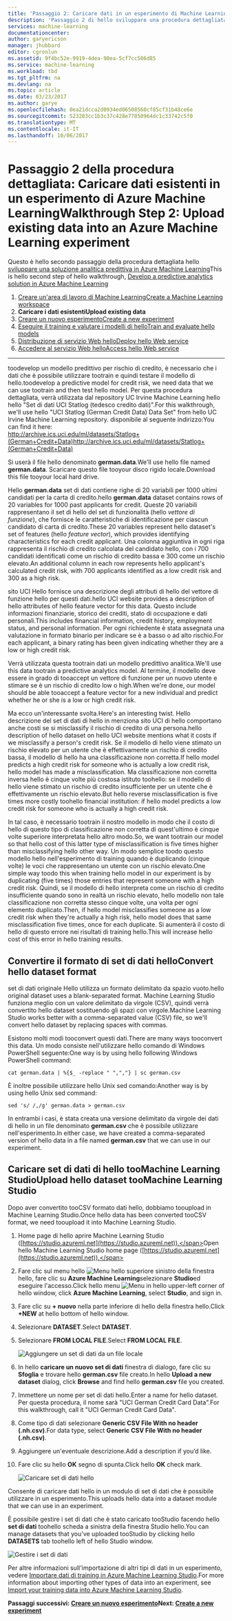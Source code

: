 ```yaml
---
title: 'Passaggio 2: Caricare dati in un esperimento di Machine Learning | Documentazione Microsoft'
description: 'Passaggio 2 di hello sviluppare una procedura dettagliata soluzione predittiva: caricamento archiviati dati pubblici in Azure Machine Learning Studio.'
services: machine-learning
documentationcenter: 
author: garyericson
manager: jhubbard
editor: cgronlun
ms.assetid: 9f4bc52e-9919-4dea-90ea-5cf7cc506d85
ms.service: machine-learning
ms.workload: tbd
ms.tgt_pltfrm: na
ms.devlang: na
ms.topic: article
ms.date: 03/23/2017
ms.author: garye
ms.openlocfilehash: 0ea21dcca2d0934ed06508560cf85cf31b48ce6e
ms.sourcegitcommit: 523283cc1b3c37c428e77850964dc1c33742c5f0
ms.translationtype: MT
ms.contentlocale: it-IT
ms.lasthandoff: 10/06/2017
---
```

# <a name="walkthrough-step-2-upload-existing-data-into-an-azure-machine-learning-experiment"></a><span data-ttu-id="71b03-103">Passaggio 2 della procedura dettagliata: Caricare dati esistenti in un esperimento di Azure Machine Learning</span><span class="sxs-lookup"><span data-stu-id="71b03-103">Walkthrough Step 2: Upload existing data into an Azure Machine Learning experiment</span></span>
<span data-ttu-id="71b03-104">Questo è hello secondo passaggio della procedura dettagliata hello [sviluppare una soluzione analitica predittiva in Azure Machine Learning](machine-learning-walkthrough-develop-predictive-solution.md)</span><span class="sxs-lookup"><span data-stu-id="71b03-104">This is hello second step of hello walkthrough, [Develop a predictive analytics solution in Azure Machine Learning](machine-learning-walkthrough-develop-predictive-solution.md)</span></span>

1. [<span data-ttu-id="71b03-105">Creare un'area di lavoro di Machine Learning</span><span class="sxs-lookup"><span data-stu-id="71b03-105">Create a Machine Learning workspace</span></span>](machine-learning-walkthrough-1-create-ml-workspace.md)
2. <span data-ttu-id="71b03-106">**Caricare i dati esistenti**</span><span class="sxs-lookup"><span data-stu-id="71b03-106">**Upload existing data**</span></span>
3. [<span data-ttu-id="71b03-107">Creare un nuovo esperimento</span><span class="sxs-lookup"><span data-stu-id="71b03-107">Create a new experiment</span></span>](machine-learning-walkthrough-3-create-new-experiment.md)
4. [<span data-ttu-id="71b03-108">Eseguire il training e valutare i modelli di hello</span><span class="sxs-lookup"><span data-stu-id="71b03-108">Train and evaluate hello models</span></span>](machine-learning-walkthrough-4-train-and-evaluate-models.md)
5. [<span data-ttu-id="71b03-109">Distribuzione di servizio Web hello</span><span class="sxs-lookup"><span data-stu-id="71b03-109">Deploy hello Web service</span></span>](machine-learning-walkthrough-5-publish-web-service.md)
6. [<span data-ttu-id="71b03-110">Accedere al servizio Web hello</span><span class="sxs-lookup"><span data-stu-id="71b03-110">Access hello Web service</span></span>](machine-learning-walkthrough-6-access-web-service.md)

- - -
<span data-ttu-id="71b03-111">toodevelop un modello predittivo per rischio di credito, è necessario che i dati che è possibile utilizzare tootrain e quindi testare il modello di hello.</span><span class="sxs-lookup"><span data-stu-id="71b03-111">toodevelop a predictive model for credit risk, we need data that we can use tootrain and then test hello model.</span></span> <span data-ttu-id="71b03-112">Per questa procedura dettagliata, verrà utilizzata dal repository UC Irvine Machine Learning hello hello "Set di dati UCI Statlog (tedesco credito dati)".</span><span class="sxs-lookup"><span data-stu-id="71b03-112">For this walkthrough, we'll use hello "UCI Statlog (German Credit Data) Data Set" from hello UC Irvine Machine Learning repository.</span></span> <span data-ttu-id="71b03-113">disponibile al seguente indirizzo:</span><span class="sxs-lookup"><span data-stu-id="71b03-113">You can find it here:</span></span>  
<span data-ttu-id="71b03-114"><a href="http://archive.ics.uci.edu/ml/datasets/Statlog+(German+Credit+Data)">http://archive.ics.uci.edu/ml/datasets/Statlog+(German+Credit+Data)</a></span><span class="sxs-lookup"><span data-stu-id="71b03-114"><a href="http://archive.ics.uci.edu/ml/datasets/Statlog+(German+Credit+Data)">http://archive.ics.uci.edu/ml/datasets/Statlog+(German+Credit+Data)</a></span></span>

<span data-ttu-id="71b03-115">Si userà il file hello denominato **german.data**.</span><span class="sxs-lookup"><span data-stu-id="71b03-115">We'll use hello file named **german.data**.</span></span> <span data-ttu-id="71b03-116">Scaricare questo file tooyour disco rigido locale.</span><span class="sxs-lookup"><span data-stu-id="71b03-116">Download this file tooyour local hard drive.</span></span>  

<span data-ttu-id="71b03-117">Hello **german.data** set di dati contiene righe di 20 variabili per 1000 ultimi candidati per la carta di credito.</span><span class="sxs-lookup"><span data-stu-id="71b03-117">hello **german.data** dataset contains rows of 20 variables for 1000 past applicants for credit.</span></span> <span data-ttu-id="71b03-118">Queste 20 variabili rappresentano il set di hello del set di funzionalità (hello *vettore di funzione*), che fornisce le caratteristiche di identificazione per ciascun candidato di carta di credito.</span><span class="sxs-lookup"><span data-stu-id="71b03-118">These 20 variables represent hello dataset's set of features (hello *feature vector*), which provides identifying characteristics for each credit applicant.</span></span> <span data-ttu-id="71b03-119">Una colonna aggiuntiva in ogni riga rappresenta il rischio di credito calcolata del candidato hello, con i 700 candidati identificati come un rischio di credito bassa e 300 come un rischio elevato.</span><span class="sxs-lookup"><span data-stu-id="71b03-119">An additional column in each row represents hello applicant's calculated credit risk, with 700 applicants identified as a low credit risk and 300 as a high risk.</span></span>

<span data-ttu-id="71b03-120">sito UCI Hello fornisce una descrizione degli attributi di hello del vettore di funzione hello per questi dati.</span><span class="sxs-lookup"><span data-stu-id="71b03-120">hello UCI website provides a description of hello attributes of hello feature vector for this data.</span></span> <span data-ttu-id="71b03-121">Questo include informazioni finanziarie, storico dei crediti, stato di occupazione e dati personali.</span><span class="sxs-lookup"><span data-stu-id="71b03-121">This includes financial information, credit history, employment status, and personal information.</span></span> <span data-ttu-id="71b03-122">Per ogni richiedente è stata assegnata una valutazione in formato binario per indicare se è a basso o ad alto rischio.</span><span class="sxs-lookup"><span data-stu-id="71b03-122">For each applicant, a binary rating has been given indicating whether they are a low or high credit risk.</span></span> 

<span data-ttu-id="71b03-123">Verrà utilizzata questa tootrain dati un modello predittivo analitica.</span><span class="sxs-lookup"><span data-stu-id="71b03-123">We'll use this data tootrain a predictive analytics model.</span></span> <span data-ttu-id="71b03-124">Al termine, il modello deve essere in grado di tooaccept un vettore di funzione per un nuovo utente e stimare se è un rischio di credito low o high.</span><span class="sxs-lookup"><span data-stu-id="71b03-124">When we're done, our model should be able tooaccept a feature vector for a new individual and predict whether he or she is a low or high credit risk.</span></span>  

<span data-ttu-id="71b03-125">Ma ecco un'interessante svolta.</span><span class="sxs-lookup"><span data-stu-id="71b03-125">Here's an interesting twist.</span></span> <span data-ttu-id="71b03-126">Hello descrizione del set di dati di hello in menziona sito UCI di hello comportano anche costi se si misclassify il rischio di credito di una persona.</span><span class="sxs-lookup"><span data-stu-id="71b03-126">hello description of hello dataset on hello UCI website mentions what it costs if we misclassify a person's credit risk.</span></span>
<span data-ttu-id="71b03-127">Se il modello di hello viene stimato un rischio elevato per un utente che è effettivamente un rischio di credito bassa, il modello di hello ha una classificazione non corretta.</span><span class="sxs-lookup"><span data-stu-id="71b03-127">If hello model predicts a high credit risk for someone who is actually a low credit risk, hello model has made a misclassification.</span></span>
<span data-ttu-id="71b03-128">Ma classificazione non corretta inversa hello è cinque volte più costosa istituto toohello: se il modello di hello viene stimato un rischio di credito insufficiente per un utente che è effettivamente un rischio elevato.</span><span class="sxs-lookup"><span data-stu-id="71b03-128">But hello reverse misclassification is five times more costly toohello financial institution: if hello model predicts a low credit risk for someone who is actually a high credit risk.</span></span>

<span data-ttu-id="71b03-129">In tal caso, è necessario tootrain il nostro modello in modo che il costo di hello di questo tipo di classificazione non corretta di quest'ultimo è cinque volte superiore interpretata hello altro modo.</span><span class="sxs-lookup"><span data-stu-id="71b03-129">So, we want tootrain our model so that hello cost of this latter type of misclassification is five times higher than misclassifying hello other way.</span></span>
<span data-ttu-id="71b03-130">Un modo semplice toodo questo modello hello nell'esperimento di training quando è duplicando (cinque volte) le voci che rappresentano un utente con un rischio elevato.</span><span class="sxs-lookup"><span data-stu-id="71b03-130">One simple way toodo this when training hello model in our experiment is by duplicating (five times) those entries that represent someone with a high credit risk.</span></span> <span data-ttu-id="71b03-131">Quindi, se il modello di hello interpreta come un rischio di credito insufficiente quando sono in realtà un rischio elevato, hello modello non tale classificazione non corretta stesso cinque volte, una volta per ogni elemento duplicato.</span><span class="sxs-lookup"><span data-stu-id="71b03-131">Then, if hello model misclassifies someone as a low credit risk when they're actually a high risk, hello model does that same misclassification five times, once for each duplicate.</span></span> <span data-ttu-id="71b03-132">Si aumenterà il costo di hello di questo errore nei risultati di training hello.</span><span class="sxs-lookup"><span data-stu-id="71b03-132">This will increase hello cost of this error in hello training results.</span></span>


## <a name="convert-hello-dataset-format"></a><span data-ttu-id="71b03-133">Convertire il formato di set di dati hello</span><span class="sxs-lookup"><span data-stu-id="71b03-133">Convert hello dataset format</span></span>
<span data-ttu-id="71b03-134">set di dati originale Hello utilizza un formato delimitato da spazio vuoto.</span><span class="sxs-lookup"><span data-stu-id="71b03-134">hello original dataset uses a blank-separated format.</span></span> <span data-ttu-id="71b03-135">Machine Learning Studio funziona meglio con un valore delimitato da virgole (CSV), quindi verrà convertito hello dataset sostituendo gli spazi con virgole.</span><span class="sxs-lookup"><span data-stu-id="71b03-135">Machine Learning Studio works better with a comma-separated value (CSV) file, so we'll convert hello dataset by replacing spaces with commas.</span></span>  

<span data-ttu-id="71b03-136">Esistono molti modi tooconvert questi dati.</span><span class="sxs-lookup"><span data-stu-id="71b03-136">There are many ways tooconvert this data.</span></span> <span data-ttu-id="71b03-137">Un modo consiste nell'utilizzare hello comando di Windows PowerShell seguente:</span><span class="sxs-lookup"><span data-stu-id="71b03-137">One way is by using hello following Windows PowerShell command:</span></span>   

    cat german.data | %{$_ -replace " ",","} | sc german.csv  

<span data-ttu-id="71b03-138">È inoltre possibile utilizzare hello Unix sed comando:</span><span class="sxs-lookup"><span data-stu-id="71b03-138">Another way is by using hello Unix sed command:</span></span>  

    sed 's/ /,/g' german.data > german.csv  

<span data-ttu-id="71b03-139">In entrambi i casi, è stata creata una versione delimitato da virgole dei dati di hello in un file denominato **german.csv** che è possibile utilizzare nell'esperimento.</span><span class="sxs-lookup"><span data-stu-id="71b03-139">In either case, we have created a comma-separated version of hello data in a file named **german.csv** that we can use in our experiment.</span></span>

## <a name="upload-hello-dataset-toomachine-learning-studio"></a><span data-ttu-id="71b03-140">Caricare set di dati di hello tooMachine Learning Studio</span><span class="sxs-lookup"><span data-stu-id="71b03-140">Upload hello dataset tooMachine Learning Studio</span></span>
<span data-ttu-id="71b03-141">Dopo aver convertito tooCSV formato dati hello, dobbiamo tooupload in Machine Learning Studio.</span><span class="sxs-lookup"><span data-stu-id="71b03-141">Once hello data has been converted tooCSV format, we need tooupload it into Machine Learning Studio.</span></span> 

1. <span data-ttu-id="71b03-142">Home page di hello aprire Machine Learning Studio ([https://studio.azureml.net](https://studio.azureml.net)).</span><span class="sxs-lookup"><span data-stu-id="71b03-142">Open hello Machine Learning Studio home page ([https://studio.azureml.net](https://studio.azureml.net)).</span></span> 

2. <span data-ttu-id="71b03-143">Fare clic sul menu hello ![Menu][1] hello superiore sinistro della finestra hello, fare clic su **Azure Machine Learning**selezionare **Studio**ed eseguire l'accesso.</span><span class="sxs-lookup"><span data-stu-id="71b03-143">Click hello menu ![Menu][1] in hello upper-left corner of hello window, click **Azure Machine Learning**, select **Studio**, and sign in.</span></span>

3. <span data-ttu-id="71b03-144">Fare clic su **+ nuovo** nella parte inferiore di hello della finestra hello.</span><span class="sxs-lookup"><span data-stu-id="71b03-144">Click **+NEW** at hello bottom of hello window.</span></span>

4. <span data-ttu-id="71b03-145">Selezionare **DATASET**.</span><span class="sxs-lookup"><span data-stu-id="71b03-145">Select **DATASET**.</span></span>

5. <span data-ttu-id="71b03-146">Selezionare **FROM LOCAL FILE**.</span><span class="sxs-lookup"><span data-stu-id="71b03-146">Select **FROM LOCAL FILE**.</span></span>

    ![Aggiungere un set di dati da un file locale][2]

6. <span data-ttu-id="71b03-148">In hello **caricare un nuovo set di dati** finestra di dialogo, fare clic su **Sfoglia** e trovare hello **german.csv** file creato.</span><span class="sxs-lookup"><span data-stu-id="71b03-148">In hello **Upload a new dataset** dialog, click **Browse** and find hello **german.csv** file you created.</span></span>

7. <span data-ttu-id="71b03-149">Immettere un nome per set di dati hello.</span><span class="sxs-lookup"><span data-stu-id="71b03-149">Enter a name for hello dataset.</span></span> <span data-ttu-id="71b03-150">Per questa procedura, il nome sarà "UCI German Credit Card Data".</span><span class="sxs-lookup"><span data-stu-id="71b03-150">For this walkthrough, call it "UCI German Credit Card Data".</span></span>

8. <span data-ttu-id="71b03-151">Come tipo di dati selezionare **Generic CSV File With no header (.nh.csv)**.</span><span class="sxs-lookup"><span data-stu-id="71b03-151">For data type, select **Generic CSV File With no header (.nh.csv)**.</span></span>

9. <span data-ttu-id="71b03-152">Aggiungere un'eventuale descrizione.</span><span class="sxs-lookup"><span data-stu-id="71b03-152">Add a description if you’d like.</span></span>

10. <span data-ttu-id="71b03-153">Fare clic su hello **OK** segno di spunta.</span><span class="sxs-lookup"><span data-stu-id="71b03-153">Click hello **OK** check mark.</span></span>  

    ![Caricare set di dati hello][3]

<span data-ttu-id="71b03-155">Consente di caricare dati hello in un modulo di set di dati che è possibile utilizzare in un esperimento.</span><span class="sxs-lookup"><span data-stu-id="71b03-155">This uploads hello data into a dataset module that we can use in an experiment.</span></span>

<span data-ttu-id="71b03-156">È possibile gestire i set di dati che è stato caricato tooStudio facendo hello **set di dati** toohello scheda a sinistra della finestra Studio hello.</span><span class="sxs-lookup"><span data-stu-id="71b03-156">You can manage datasets that you've uploaded tooStudio by clicking hello **DATASETS** tab toohello left of hello Studio window.</span></span>

![Gestire i set di dati][4]

<span data-ttu-id="71b03-158">Per altre informazioni sull'importazione di altri tipi di dati in un esperimento, vedere [Importare dati di training in Azure Machine Learning Studio](machine-learning-data-science-import-data.md).</span><span class="sxs-lookup"><span data-stu-id="71b03-158">For more information about importing other types of data into an experiment, see [Import your training data into Azure Machine Learning Studio](machine-learning-data-science-import-data.md).</span></span>

<span data-ttu-id="71b03-159">**Passaggi successivi: [Creare un nuovo esperimento](machine-learning-walkthrough-3-create-new-experiment.md)**</span><span class="sxs-lookup"><span data-stu-id="71b03-159">**Next: [Create a new experiment](machine-learning-walkthrough-3-create-new-experiment.md)**</span></span>

[1]: media/machine-learning-walkthrough-2-upload-data/menu.png
[2]: media/machine-learning-walkthrough-2-upload-data/add-dataset.png
[3]: media/machine-learning-walkthrough-2-upload-data/upload-dataset.png
[4]: media/machine-learning-walkthrough-2-upload-data/dataset-list.png
